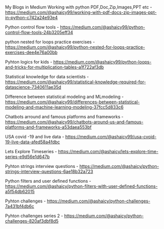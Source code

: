 
My Blogs in  Medium
Working with python PDF,Doc,Zip,Images,PPT etc   - https://medium.com/@ashaicy99/working-with-pdf-docs-zip-images-ppt-in-python-c742a24e93e4

Python control flow tools   -     https://medium.com/@ashaicy99/python-control-flow-tools-24b3205eff34

python nested for loops practice exercises  -   https://medium.com/@ashaicy99/python-nested-for-loops-practice-exercises-dee4e76a00bb

Pyhton logics for kids  -      https://medium.com/@ashaicy99/python-loops-and-tricks-for-multiplication-tables-a1f722af3db

Statistical knowledge for data scientists -   https://medium.com/@ashaicy99/statistical-knowledge-required-for-datascience-7340611ae35d

Difference between statistical modeling and MLmodeling - https://medium.com/@ashaicy99/differences-between-statistical-modeling-and-machine-learning-modeling-37fcc5d833c6

Chatbots arround and famous platforms and frameworks   - https://medium.com/@ashaicy99/chatbots-around-us-and-famous-platforms-and-frameworks-a53daea553bf

USA covid -19 and live data  -  https://medium.com/@ashaicy99/usa-cvoid-19-live-data-afed58a4fdbc

Lets Explore Timeseries  - https://medium.com/@ashaicy/lets-explore-time-series-e9d56e1d647b

Pyhton strings interview questions - https://medium.com/@ashaicy/python-strings-interview-questions-6ae18b32a723

Python filters and user defined functions - https://medium.com/@ashaicy/python-filters-with-user-defined-functions-a5f54db62015

Pyhton challenges - https://medium.com/@ashaicy/python-challenges-7a431bf4db6c


Pyhton challenges series 2  - https://medium.com/@ashaicy/python-challenges-820af3dbf8d5




